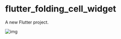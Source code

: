 # flutter_folding_cell_widget

A new Flutter project.

![img](https://github.com/jonathankablan/Flutter-FoldingCell-Widget/screenshot.png)
